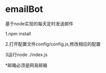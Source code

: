 # emailBot
基于node实现的每天定时发送邮件



1.npm install

2.打开配置文件config/config.js,修改相应的配置
        
3运行node ./index.js



*邮箱必须是网易邮箱